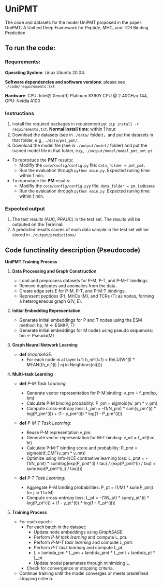 # UniPMT
The code and datasets for the model UniPMT proposed in the paper: UniPMT: A Unified Deep Framework for Peptide, MHC, and TCR Binding Prediction

## To run the code:

### Requirements:

**Operating System**: Linux Ubuntu 20.04.

**Software dependencies and software versions**: please see `./code/requirements.txt`

**Hardware**: CPU: Intel@ Xeon(R) Platinum 8360Y CPU @ 2.40GHzx 144, GPU: Nvidia A100



### Instructions
1. Install the required packages in requirement.py: `pip install -r requirements.txt`. **Normal install time**: within 1 hour.
2. Download the datasets (see in `./data/` folder)，and put the datasets in that folder, e.g., `./data/pmt_pmt/`.
3. Download the model file (see in `./output/model/` folder) and put the trained model file in that folder, e.g., `./output/model/model_pmt_pmt.pt`
 - To reproduce the **PMT** results:
   - Modifiy the `code/config/config.py` file: `data_folder = pmt_pmt`.
   - Run the evaluation through `python main.py`. Expected runing time: within 1 min.
- To reproduce the **PM** results:
  - Modifiy the `code/config/config.py`y file: `data_folder = pm_iedbsame`
  - Run the evaluation through `python main.py`. Expected runing time: within 1 min.


### Expected output
1. The test results (AUC, PRAUC) in the test set. The results will be outputed on the Terminal.
2. A predicted results scores of each data sample in the test set will be stored in `./output/predictions/`




## Code functinality description (Pseudocode)

**UniPMT Training Process**

1. **Data Processing and Graph Construction**
   - Load and preprocess datasets for P-M, P-T, and P-M-T bindings.
   - Remove duplicates and anomalies from the data.
   - Create edge sets E for P-M, P-T, and P-M-T bindings.
   - Represent peptides (P), MHCs (M), and TCRs (T) as nodes, forming a heterogeneous graph G(V, E).

2. **Initial Embedding Representation**
   - Generate initial embeddings for P and T nodes using the ESM method:
     hp, ht <- ESM(P, T)
   - Generate initial embeddings for M nodes using pseudo sequences:
     hm <- Pseudo(M)

3. **Graph Neural Network Learning**
   - **def** _GraphSAGE_:
     - For each node ni at layer l+1:
       h_ni^(l+1) = ReLU(W^(l) * MEAN({h_nj^(l) | nj in Neighbors(ni)}))

4. **Multi-task Learning**
   - **def** _P-M Task Learning:_
     - Generate vector representation for P-M binding:
       v_pm = f_pm(hp, hm)
     - Calculate P-M binding probability:
       P_pm = sigmoid(w_pm * v_pm)
     - Compute cross-entropy loss:
       L_pm = -(1/N_pm) * sum(y_pm^(i) * log(P_pm^(i)) + (1 - y_pm^(i)) * log(1 - P_pm^(i)))

   - **def** _P-M-T Task Learning:_
     - Reuse P-M representation v_pm.
     - Generate vector representation for M-T binding:
       v_mt = f_mt(hm, ht)
     - Calculate P-M-T binding score and probability:
       P_pmt = sigmoid(f_DMF(v_pm * v_mt))
     - Optimize using Info-NCE contrastive learning loss:
       L_pmt = -(1/N_pmt) * sum(log(exp(P_pmt^(i) / tau) / (exp(P_pmt^(i) / tau) + sum(exp(P_pmt^(i,j) / tau))))

   - **def** _P-T Task Learning:_
     - Aggregate P-M binding probabilities:
       P_pt = (1/M) * sum(P_pmjt for j in 1 to M)
     - Compute cross-entropy loss:
       L_pt = -(1/N_pt) * sum(y_pt^(i) * log(P_pt^(i)) + (1 - y_pt^(i)) * log(1 - P_pt^(i)))

5. **Training Process**
   - For each epoch:
     - For each batch in the dataset:
       - Update node embeddings using _GraphSAGE_.
       - Perform _P-M task learning_ and compute L_pm.
       - Perform _P-M-T task learning_ and compute L_pmt.
       - Perform _P-T task learning_ and compute L_pt.
       - L = lambda_pm * L_pm + lambda_pmt * L_pmt + lambda_pt * L_pt
       - Update model parameters through minimizing L.
     - Check for convergence or stopping criteria.
   - Continue training until the model converges or meets predefined stopping criteria.
